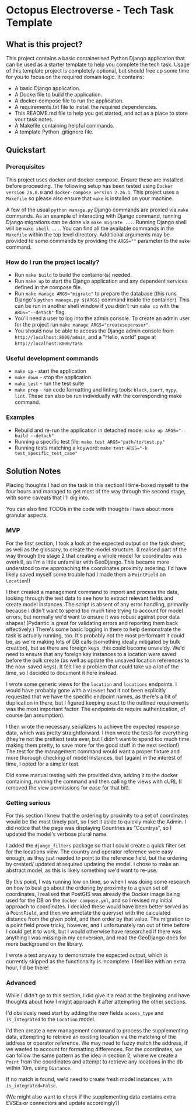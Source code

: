 # Octopus Electroverse - Tech Task Template

## What is this project?
This project contains a basic containerised Python Django application that can be used as a starter
template to help you complete the tech task. 
Usage of this template project is completely optional, but should free up some time for
you to focus on the required domain logic.
It contains:
- A basic Django application.
- A Dockerfile to build the application.
- A docker-compose file to run the application.
- A requirements.txt file to install the required dependencies.
- This README.md file to help you get started, and act as a place to store your task notes.
- A Makefile containing helpful commands.
- A template Python .gitignore file.

## Quickstart
### Prerequisites
This project uses docker and docker compose. Ensure these are installed before
proceeding. The following setup has been tested using `Docker version 26.0.0`
and `docker-compose version 2.26.1`. This project uses a `Makefile` so 
please also ensure that `make` is installed on your machine.

A few of the usual `python manage.py` Django commands are proxied via `make` commands.
As an example of interacting with Django command, running Django migrations can be done via `make migrate ...`. Running Django shell will be `make shell ...`. 
You can find all the available commands in the `Makefile` within the top level directory.
Additional arguments may be provided to some commands by providing the `ARGS=""` parameter to the `make` command.

### How do I run the project locally?
* Run `make build` to build the container(s) needed. 
* Run `make up` to start the Django application and any dependent services defined in the compose file. 
* Run `make manage ARGS="migrate"` to prepare the database (this runs Django's `python manage.py ${ARGS}` command inside the container). This can be run in another shell window if you didn't run `make up` with the `ARGS="--detach"` flag.
* You'll need a user to log into the admin console. To create an admin user for the project run `make manage ARGS="createsuperuser"`.
* You should now be able to access the Django admin console from `http://localhost:8000/admin`, and a "Hello, world" page at `http://localhost:8000/task`

### Useful development commands
 - `make up` - start the application
 - `make down` - stop the application
 - `make test` - run the test suite
 - `make prep` - run code formatting and linting tools: `black`, `isort`, `mypy`, `lint`. These can also be run individually with the corresponding make command.

### Examples
- Rebuild and re-run the application in detached mode: `make up ARGS="--build --detach"`
- Running a specific test file: `make test ARGS="path/to/test.py"`
- Running tests matching a keyword: `make test ARGS="-k test_specific_test_case"`

## Solution Notes
Placing thoughts I had on the task in this section! I time-boxed myself to the four hours and managed to get most of the
way through the second stage, with some caveats that I'll dig into.

You can also find TODOs in the code with thoughts I have about more granular aspects.

### MVP
For the first section, I took a look at the expected output on the task sheet, as well as the glossary, to create the
model structure. (I realised part of the way through the stage 2 that creating a whole model for coordinates was 
overkill, as I'm a little unfamiliar with GeoDjango. This became more understood to me approaching the coordinates 
proximity ordering. I'd have likely saved myself some trouble had I made them a `PointField` on `Location`!)

I then created a management command to import and process the data, looking through the test data to see how to extract
relevant fields and create model instances. The script is absent of any error handling, primarily because I didn't want
to spend too much time trying to account for model errors, but normally we'd want to ensure it was robust against poor
data shapes! (Pydantic is great for validating errors and reporting them back effectively.) There's some basic logging
in there to help demonstrate the task is actually running, too. It's probably not the most performant it could be, as
we're making lots of DB calls (something ideally mitigated by bulk creation), but as there are foreign keys, this could
become unwieldy. We'd need to ensure that any foreign key instances to a location were saved before the bulk create (as
well as update the unsaved location references to the now-saved keys). It felt like a problem that could take up a lot
of the time, so I decided to document it here instead.

I wrote some generic views for the `location` and `locations` endpoints. I would have probably gone with a `ViewSet` had
it not been explicitly requested that we have the specific endpoint names, as there's a bit of duplication in there, but
I figured keeping exact to the outlined requirements was the most important factor. The endpoints do require
authentication, of course (an assumption).

I then wrote the necessary serializers to achieve the expected response data, which was pretty straightforward. I then
wrote the tests for everything (they're not the prettiest tests ever, but I didn't want to spend too much time making
them pretty, to save more for the good stuff in the next section!) The test for the management command would want a
proper fixture and more thorough checking of model instances, but (again) in the interest of time, I opted for a simpler
test.

Did some manual testing with the provided data, adding it to the docker containing, running the command and then calling
the views with cURL (I removed the view permissions for ease for that bit).

### Getting serious
For this section I knew that the ordering by proximity to a set of coordinates would be the most timely part, so I set
it aside to quickly make the Admin. I did notice that the page was displaying Countries as "Countrys", so I updated the
model's verbose plural name.

I added the `django_filters` package so that I could create a quick filter set for the locations view. The country and
operator reference were easy enough, as they just needed to point to the reference field, but the ordering by created/
updated at required updating the model. I chose to make an abstract model, as this is likely something we'd want to
re-use.

By this point, I was running low on time, so when I was doing some research on how to best go about the ordering by
proximity to a given set oif coordinates, I realised that PostGIS was already the Docker image being used for the DB on 
the `docker-compose.yml`, and so I revised my initial approach to coordinates. I decided these would have been better
served as a `PointField`, and then we annotate the queryset with the calculated distance from the given point, and then 
order by that value. The migration to a point field prove tricky, however, and I unfortunately ran out of time before I
could get it to work, but I would otherwise have researched if there was anything I was missing in my conversion, and 
read the GeoDjango docs for more background on the library.

I wrote a test anyway to demonstrate the expected output, which is currently skipped as the functionality is incomplete.
I feel like with an extra hour, I'd be there!

### Advanced
While I didn't ge to this section, I did give it a read at the beginning and have thoughts about how I might approach
it after attempting the other sections.

I'd obviously need start by adding the new fields `access_type` and `is_integrated` to the `Location` model.

I'd then create a new management command to process the supplementing data, attempting to retrieve an existing location
via the matching of the address or operator reference. We may need to fuzzy match the address, if we wanted to account
for formatting differences. For the coordinates, we can follow the same pattern as the idea in section 2, where we
create a `Point` from the coordinates and attempt to retrieve any locations in the db within 10m, using `Distance`.

If no match is found, we'd need to create fresh model instances, with `is_integrated=False`. 

(We might also want to check if the supplementing data contains extra EVSEs or connectors and update accordingly?)
